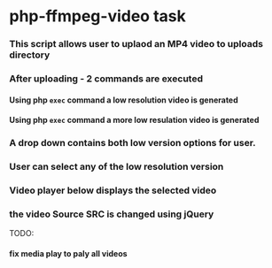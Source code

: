 # php-ffmpeg-video task

### This script allows user to uplaod an MP4 video to uploads directory

### After uploading - 2 commands are executed

#### Using php `exec` command a low resolution video is generated

#### Using php `exec` command a more low resulation video is generated

### A drop down contains both low version options for user.

### User can select any of the low resolution version

### Video player below displays the selected video 

### the video Source SRC is changed using jQuery


TODO:

#### fix media play to paly all videos


